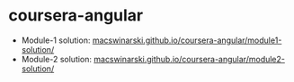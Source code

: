 # coursera-angular


* Module-1 solution: [macswinarski.github.io/coursera-angular/module1-solution/](https://macswinarski.github.io/coursera-angular/module1-solution/)
* Module-2 solution: [macswinarski.github.io/coursera-angular/module2-solution/](https://macswinarski.github.io/coursera-angular/module2-solution/)
